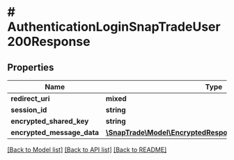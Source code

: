 # # AuthenticationLoginSnapTradeUser200Response

## Properties

Name | Type | Description | Notes
------------ | ------------- | ------------- | -------------
**redirect_uri** | **mixed** |  | [optional]
**session_id** | **string** |  | [optional]
**encrypted_shared_key** | **string** |  | [optional]
**encrypted_message_data** | [**\SnapTrade\Model\EncryptedResponseEncryptedMessageData**](EncryptedResponseEncryptedMessageData.md) |  | [optional]

[[Back to Model list]](../../README.md#models) [[Back to API list]](../../README.md#endpoints) [[Back to README]](../../README.md)
